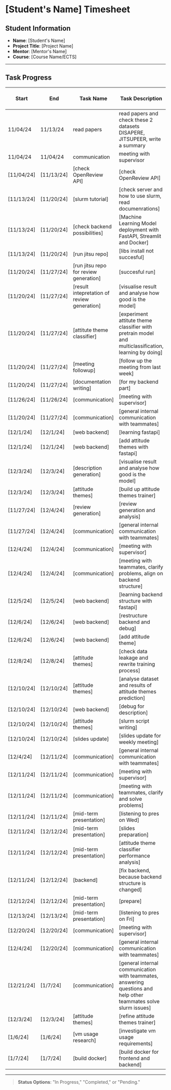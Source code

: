 # [Student's Name] Timesheet

## Student Information
- **Name**: [Student's Name]
- **Project Title**: [Project Name]
- **Mentor**: [Mentor's Name]
- **Course**: [Course Name/ECTS]

---

## Task Progress

| Start      | End        | Task Name       | Task Description         | Time Spent (hours) | Status        |
|------------|------------|-----------------|--------------------------|--------------------|---------------|
| 11/04/24 | 11/13/24 | read papers   | read papers and check these 2 datasets DISAPERE, JITSUPEER, write a summary  | 4h       | [Completed] |
| 11/04/24 | 11/04/24 | communication  | meeting with supervisor  | 1h       | [Completed] |
| [11/04/24] | [11/13/24] | [check OpenReview API]   | [check OpenReview API]  | [0.5h]       | [Completed]   |
| [11/13/24] | [11/20/24] | [slurm tutorial]   | [check server and how to use slurm, read documenrations]  | [4h]       | [Pending]     |
| [11/13/24] | [11/20/24] | [check backend possibilities]   | [Machine Learning Model deployment with FastAPI, Streamlit and Docker]  | [0.5h]       | [completed]     |
| [11/13/24] | [11/20/24] | [run jitsu repo]   | [libs install not succesful]  | [1]       | [Pending]     |
| [11/20/24] | [11/27/24] | [run jitsu repo for review generation]   | [succesful run]  | [4]       | [Completed]     |
| [11/20/24] | [11/27/24] | [result intepretation of review generation]   | [visualise result and analyse how good is the model]  | [0.5]       | [Completed]     |
| [11/20/24] | [11/27/24] | [attitute theme classifier]   | [experiment attitute theme classifier with pretrain model and multiclassification, learning by doing]  | [3]       | [In Progress]     |
| [11/20/24] | [11/27/24] | [meeting followup]   | [follow up the meeting from last week]  | [1]       | [Completed]     |
| [11/20/24] | [11/27/24] | [documentation writing]   | [for my backend part]  | [0.5]       | [Completed]     |
| [11/26/24] | [11/26/24] | [communication]   | [meeting with supervisor]  | [1.5]       | [Completed]     |
| [11/20/24] | [11/27/24] | [communication]   | [general internal communication with teammates]  | [1]       | [Completed]     |
| [12/1/24] | [12/1/24] | [web backend]   | [learning fastapi]  | [3]       | [Completed]     |
| [12/1/24] | [12/1/24] | [web backend]   | [add attitude themes with fastapi]  | [4]       | [Completed]     |
| [12/3/24] | [12/3/24] | [description generation]   | [visualise result and analyse how good is the model]  | [2]       | [Completed]     |
| [12/3/24] | [12/3/24] | [attitude themes]   | [build up attitude themes trainer]  | [6]       | [Completed]     |
| [11/27/24] | [12/4/24] | [review generation]   | [review generation and analysis]  | [4]       | [Completed]     |
| [11/27/24] | [12/4/24] | [communication]   | [general internal communication with teammates]  | [3]       | [Completed]     |
| [12/4/24] | [12/4/24] | [communication]   | [meeting with supervisor]  | [1.5]       | [Completed]     |
| [12/4/24] | [12/4/24] | [communication]   | [meeting with teammates, clarify problems, align on backend structure]  | [4]       | [Completed]     |
| [12/5/24] | [12/5/24] | [web backend]   | [learning backend structure with fastapi]  | [2]       | [Completed]     |
| [12/6/24] | [12/6/24] | [web backend]   | [restructure backend and debug]  | [2]       | [Completed]     |
| [12/6/24] | [12/6/24] | [web backend]   | [add attitude theme]  | [4]       | [Completed]     |
| [12/8/24] | [12/8/24] | [attitude themes]   | [check data leakage and rewrite training process]  | [3]       | [Completed]     |
| [12/10/24] | [12/10/24] | [attitude themes]   | [analyse dataset and results of attitude themes prediction]  | [2]       | [Completed]     |
| [12/10/24] | [12/10/24] | [web backend]   | [debug for description]  | [1]       | [Completed]     |
| [12/10/24] | [12/10/24] | [attitude themes]   | [slurm script writing]  | [2]       | [Completed]     |
| [12/10/24] | [12/10/24] | [slides update]   | [slides update for weekly meeting]  | [0.5]       | [Completed]     |
| [12/4/24] | [12/11/24] | [communication]   | [general internal communication with teammates]  | [2]       | [Completed]     |
| [12/11/24] | [12/11/24] | [communication]   | [meeting with supervisor]  | [1]       | [Completed]     |
| [12/11/24] | [12/11/24] | [communication]   | [meeting with teammates, clarify and solve problems]  | [4]       | [Completed]     |
| [12/11/24] | [12/11/24] | [mid-term presentation]   | [listening to pres on Wed]  | [2]       | [Completed]     |
| [12/11/24] | [12/12/24] | [mid-term presentation]   | [slides preparation]  | [1]       | [Completed]     |
| [12/11/24] | [12/12/24] | [mid-term presentation]   | [attitude theme classifier performance analysis]  | [3]       | [Completed]     |
| [12/11/24] | [12/12/24] | [backend]   | [fix backend, because backend structure is changed]  | [5]       | [Completed]     |
| [12/12/24] | [12/12/24] | [mid-term presentation]   | [prepare]  | [3]       | [Completed]     |
| [12/13/24] | [12/13/24] | [mid-term presentation]   | [listening to pres on Fri]  | [2]       | [Completed]     |
| [12/20/24] | [12/20/24] | [communication]   | [meeting with supervisor]  | [1]       | [Completed]     |
| [12/4/24] | [12/20/24] | [communication]   | [general internal communication with teammates]  | [1]       | [Completed]     |
| [12/21/24] | [1/7/24] | [communication]   | [general internal communication with teammates, answering questions and help other teammates solve slurm issues]  | [0.5]       | [Completed]     |
| [12/3/24] | [12/3/24] | [attitude themes]   | [refine attitude themes trainer]  | [6]       | [Completed]     |
| [1/6/24] | [1/6/24] | [vm usage research]   | [investigate vm usage requirements]  | [2]       | [Completed]     |
| [1/7/24] | [1/7/24] | [build docker]   | [build docker for frontend and backend]  | [4]       | [Completed]     |
---

> **Status Options**: "In Progress," "Completed," or "Pending."

